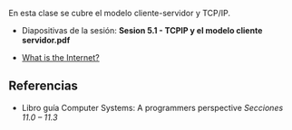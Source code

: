 En esta clase se cubre el modelo cliente-servidor y TCP/IP.

* Diapositivas de la sesión: **Sesion 5.1 - TCPIP y el modelo cliente servidor.pdf**

* [What is the Internet?](https://www.youtube.com/watch?v=Dxcc6ycZ73M)

## Referencias

* Libro guía Computer Systems: A programmers perspective *Secciones 11.0 – 11.3*
